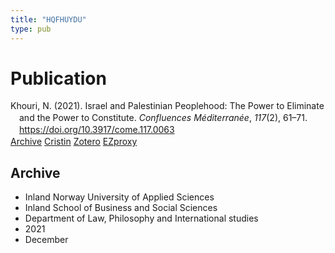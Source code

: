 ```yaml
---
title: "HQFHUYDU"
type: pub
---
```

<h1>Publication</h1>
<article id="csl-bib-container-HQFHUYDU" class="csl-bib-container">
  <div class="csl-bib-body" style="line-height: 1.35; padding-left: 1em; text-indent:-1em;">
  <div class="csl-entry">Khouri, N. (2021). Israel and Palestinian Peoplehood: The Power to Eliminate and the Power to Constitute. <i>Confluences M&#xE9;diterran&#xE9;e</i>, <i>117</i>(2), 61&#x2013;71. <a href="https://doi.org/10.3917/come.117.0063">https://doi.org/10.3917/come.117.0063</a></div>
</div>
  <div class="csl-bib-buttons">
    <a href="#taxonomy-article-HQFHUYDU" class="csl-bib-button">Archive</a>
    <a href alt="Cristin URL" class="csl-bib-button">Cristin</a>
    <a href alt="Zotero URL" class="csl-bib-button">Zotero</a>
    <a href="http://ezproxy.inn.no/login?url=https://doi.org/10.3917/come.117.0063" class="csl-bib-button">EZproxy</a>
  </div>
  <div id="csl-bib-meta-container-HQFHUYDU"></div>
</article>
<div id="csl-bib-meta-HQFHUYDU" class="csl-bib-meta">
  <article id="taxonomy-article-HQFHUYDU" class="taxonomy-article">
    <h1>Archive</h1>
    <ul>
      <li>Inland Norway University of Applied Sciences</li>
      <li>Inland School of Business and Social Sciences</li>
      <li>Department of Law, Philosophy and International studies</li>
      <li>2021</li>
      <li>December</li>
    </ul>
  </article>
</div>
